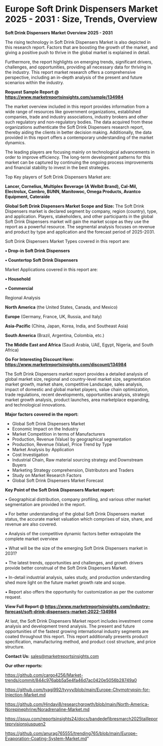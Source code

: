  # Europe Soft Drink Dispensers Market 2025 - 2031 : Size, Trends, Overview

<Strong> Soft Drink Dispensers Market Overview 2025 - 2031</strong>

The rising technology in Soft Drink Dispensers Market is also depicted in this research report. Factors that are boosting the growth of the market, and giving a positive push to thrive in the global market is explained in detail.

Furthermore, the report highlights on emerging trends, significant drivers, challenges, and opportunities, providing all necessary data for thriving in the industry. This report market research offers a comprehensive perspective, including an in-depth analysis of the present and future scenarios within the industry.

<strong>Request Sample Report @ <a href=https://www.marketreportsinsights.com/sample/134984>https://www.marketreportsinsights.com/sample/134984</a></strong>

The market overview included in this report provides information from a wide range of resources like government organizations, established companies, trade and industry associations, industry brokers and other such regulatory and non-regulatory bodies. The data acquired from these organizations authenticate the Soft Drink Dispensers research report, thereby aiding the clients in better decision making. Additionally, the data provided in this report offers a contemporary understanding of the market dynamics.

The leading players are focusing mainly on technological advancements in order to improve efficiency. The long-term development patterns for this market can be captured by continuing the ongoing process improvements and financial stability to invest in the best strategies.

Top Key players of Soft Drink Dispensers Market are:

<strong>Lancer, Cornelius, Multiplex Beverage (A Welbit Brand), Cal-Mil, Electrolux, Cambro, BUNN, Manitowoc, Omega Products, Avantco Equipment, Cateraide</strong>

<strong><b>Global Soft Drink Dispensers Market Scope and Size:</b></strong>
The Soft Drink Dispensers market is declared segment by company, region (country), type, and application. Players, stakeholders, and other participants in the global Soft Drink Dispensers market will gain the market scope as they use the report as a powerful resource. The segmental analysis focuses on revenue and product by type and application and the forecast period of 2025-2031.

Soft Drink Dispensers Market Types covered in this report are:

<strong>• Drop-in Soft Drink Dispensers

• Countertop Soft Drink Dispensers</strong>

Market Applications covered in this report are:

<strong>• Household

• Commercial</strong> 

Regional Analysis

<strong>North America</strong> (the United States, Canada, and Mexico)

<strong>Europe</strong> (Germany, France, UK, Russia, and Italy)

<strong>Asia-Pacific</strong> (China, Japan, Korea, India, and Southeast Asia)

<strong>South America</strong> (Brazil, Argentina, Colombia, etc.)

<strong>The Middle East and Africa</strong> (Saudi Arabia, UAE, Egypt, Nigeria, and South Africa)

<strong>Go For Interesting Discount Here: <a href=https://www.marketreportsinsights.com/discount/134984>https://www.marketreportsinsights.com/discount/134984</a></strong>

The Soft Drink Dispensers market report provides a detailed analysis of global market size, regional and country-level market size, segmentation market growth, market share, competitive Landscape, sales analysis, impact of domestic and global market players, value chain optimization, trade regulations, recent developments, opportunities analysis, strategic market growth analysis, product launches, area marketplace expanding, and technological innovations.

<strong><b>Major factors covered in the report:</b></strong>
<ul>
  <li>Global Soft Drink Dispensers Market </li>
  <li>Economic Impact on the Industry</li>
  <li>Market Competition in terms of Manufacturers</li>
  <li>Production, Revenue (Value) by geographical segmentation</li>
  <li>Production, Revenue (Value), Price Trend by Type</li>
  <li>Market Analysis by Application</li>
  <li>Cost Investigation</li>
  <li>Industrial Chain, Raw material sourcing strategy and Downstream Buyers</li>
  <li>Marketing Strategy comprehension, Distributors and Traders</li>
  <li>Study on Market Research Factors</li>
  <li>Global Soft Drink Dispensers Market Forecast</li>
</ul>

<strong><b>Key Point of the Soft Drink Dispensers Market report:</b></strong>

• Geographical distribution, company profiling, and various other market segmentation are provided in the report.

• For better understanding of the global Soft Drink Dispensers market status, the accurate market valuation which comprises of size, share, and revenue are also covered.

• Analysis of the competitive dynamic factors better extrapolate the complete market overview

• What will be the size of the emerging Soft Drink Dispensers market in 2031?

• The latest trends, opportunities and challenges, and growth drivers provide better construal of the Soft Drink Dispensers Market.

• In-detail industrial analysis, sales study, and production understanding shed more light on the future market growth rate and scope.

• Report also offers the opportunity for customization as per the customer request.

<strong><b>View Full Report @ <a href=https://www.marketreportsinsights.com/industry-forecast/soft-drink-dispensers-market-2022-134984>https://www.marketreportsinsights.com/industry-forecast/soft-drink-dispensers-market-2022-134984</a></b></strong>


At last, the Soft Drink Dispensers Market report includes investment come analysis and development trend analysis. The present and future opportunities of the fastest growing international industry segments are coated throughout this report. This report additionally presents product specification, manufacturing method, and product cost structure, and price structure.

<strong>Contact Us:</strong>
sales@marketreportsinsights.com

<strong>Our other reports:</strong>

<a href=https://github.com/cargo4256/Market-trends/commit/844c976abb5a5e4fa46d7ac0420e5056b28749a0>https://github.com/cargo4256/Market-trends/commit/844c976abb5a5e4fa46d7ac0420e5056b28749a0</a>

<a href=https://github.com/tyagi992/tyyyy/blob/main/Europe-Chymotrypsin-for-Injection-Market.md>https://github.com/tyagi992/tyyyy/blob/main/Europe-Chymotrypsin-for-Injection-Market.md</a>

<a href=https://github.com/Hindavi8/researchgrowth/blob/main/North-America-Norepinephrine/Noradrenaline-Market.md>https://github.com/Hindavi8/researchgrowth/blob/main/North-America-Norepinephrine/Noradrenaline-Market.md</a>

<a href=https://issuu.com/reportsinsights24/docs/bandedefibresmarch2025tailleporteprvisionsjusquen2>https://issuu.com/reportsinsights24/docs/bandedefibresmarch2025tailleporteprvisionsjusquen2</a>

<a href=https://github.com/anurag765555/trending765/blob/main/Europe-Evaporation-Coating-System-Market.md>https://github.com/anurag765555/trending765/blob/main/Europe-Evaporation-Coating-System-Market.md</a>"

